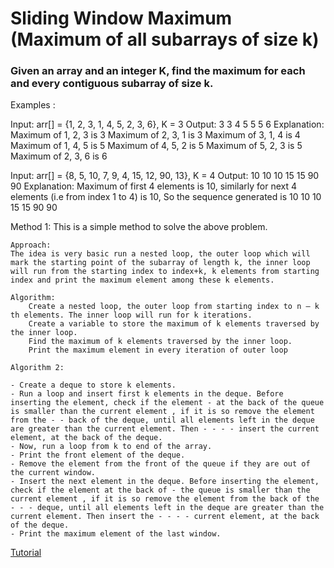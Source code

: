 
# Sliding Window Maximum (Maximum of all subarrays of size k)


### Given an array and an integer K, find the maximum for each and every contiguous subarray of size k.
Examples : 
 

Input: arr[] = {1, 2, 3, 1, 4, 5, 2, 3, 6}, K = 3 
Output: 3 3 4 5 5 5 6
Explanation: 
Maximum of 1, 2, 3 is 3
Maximum of 2, 3, 1 is 3
Maximum of 3, 1, 4 is 4
Maximum of 1, 4, 5 is 5
Maximum of 4, 5, 2 is 5 
Maximum of 5, 2, 3 is 5
Maximum of 2, 3, 6 is 6

Input: arr[] = {8, 5, 10, 7, 9, 4, 15, 12, 90, 13}, K = 4 
Output: 10 10 10 15 15 90 90
Explanation:
Maximum of first 4 elements is 10, similarly for next 4 
elements (i.e from index 1 to 4) is 10, So the sequence 
generated is 10 10 10 15 15 90 90



Method 1: This is a simple method to solve the above problem.
 

    Approach: 
    The idea is very basic run a nested loop, the outer loop which will mark the starting point of the subarray of length k, the inner loop will run from the starting index to index+k, k elements from starting index and print the maximum element among these k elements. 
     
    Algorithm: 
        Create a nested loop, the outer loop from starting index to n – k th elements. The inner loop will run for k iterations.
        Create a variable to store the maximum of k elements traversed by the inner loop.
        Find the maximum of k elements traversed by the inner loop.
        Print the maximum element in every iteration of outer loop

    Algorithm 2: 

    - Create a deque to store k elements.
    - Run a loop and insert first k elements in the deque. Before inserting the element, check if the element - at the back of the queue is smaller than the current element , if it is so remove the element from the - - back of the deque, until all elements left in the deque are greater than the current element. Then - - - - insert the current element, at the back of the deque.
    - Now, run a loop from k to end of the array.
    - Print the front element of the deque.
    - Remove the element from the front of the queue if they are out of the current window.
    - Insert the next element in the deque. Before inserting the element, check if the element at the back of - the queue is smaller than the current element , if it is so remove the element from the back of the - - - deque, until all elements left in the deque are greater than the current element. Then insert the - - - - current element, at the back of the deque.
    - Print the maximum element of the last window.


[Tutorial](https://www.youtube.com/watch?v=39grPZtywyQ)